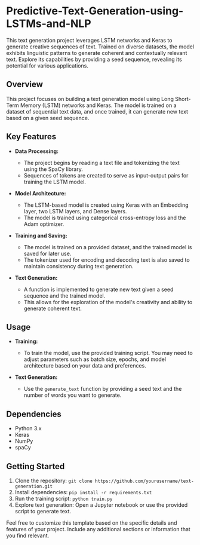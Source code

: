 # Predictive-Text-Generation-using-LSTMs-and-NLP
This text generation project leverages LSTM networks and Keras to generate creative sequences of text. Trained on diverse datasets, the model exhibits linguistic patterns to generate coherent and contextually relevant text. Explore its capabilities by providing a seed sequence, revealing its potential for various applications.

## Overview

This project focuses on building a text generation model using Long Short-Term Memory (LSTM) networks and Keras. The model is trained on a dataset of sequential text data, and once trained, it can generate new text based on a given seed sequence.

## Key Features

- **Data Processing:**
  - The project begins by reading a text file and tokenizing the text using the SpaCy library.
  - Sequences of tokens are created to serve as input-output pairs for training the LSTM model.

- **Model Architecture:**
  - The LSTM-based model is created using Keras with an Embedding layer, two LSTM layers, and Dense layers.
  - The model is trained using categorical cross-entropy loss and the Adam optimizer.

- **Training and Saving:**
  - The model is trained on a provided dataset, and the trained model is saved for later use.
  - The tokenizer used for encoding and decoding text is also saved to maintain consistency during text generation.

- **Text Generation:**
  - A function is implemented to generate new text given a seed sequence and the trained model.
  - This allows for the exploration of the model's creativity and ability to generate coherent text.

## Usage

- **Training:**
  - To train the model, use the provided training script. You may need to adjust parameters such as batch size, epochs, and model architecture based on your data and preferences.

- **Text Generation:**
  - Use the `generate_text` function by providing a seed text and the number of words you want to generate.

## Dependencies

- Python 3.x
- Keras
- NumPy
- spaCy

## Getting Started

1. Clone the repository: `git clone https://github.com/yourusername/text-generation.git`
2. Install dependencies: `pip install -r requirements.txt`
3. Run the training script: `python train.py`
4. Explore text generation: Open a Jupyter notebook or use the provided script to generate text.


Feel free to customize this template based on the specific details and features of your project. Include any additional sections or information that you find relevant.

